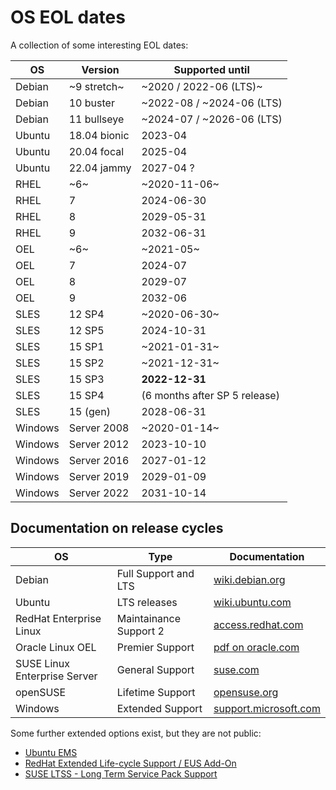 # OS EOL dates

A collection of some interesting EOL dates:

OS       | Version      | Supported until
---------|--------------|--------------------------
Debian   | ~9 stretch~  | ~2020 / 2022-06 (LTS)~
Debian   | 10 buster    | \~2022-08 / \~2024-06 (LTS)
Debian   | 11 bullseye  | \~2024-07 / \~2026-06 (LTS)
Ubuntu   | 18.04 bionic | 2023-04
Ubuntu   | 20.04 focal  | 2025-04
Ubuntu   | 22.04 jammy  | 2027-04 ?
RHEL     | ~6~          | ~2020-11-06~
RHEL     | 7            | 2024-06-30
RHEL     | 8            | 2029-05-31
RHEL     | 9            | 2032-06-31
OEL      | ~6~          | ~2021-05~
OEL      | 7            | 2024-07
OEL      | 8            | 2029-07
OEL      | 9            | 2032-06
SLES     | 12 SP4       | ~2020-06-30~
SLES     | 12 SP5       | 2024-10-31
SLES     | 15 SP1       | ~2021-01-31~
SLES     | 15 SP2       | ~2021-12-31~
SLES     | 15 SP3       | **2022-12-31**
SLES     | 15 SP4       | (6 months after SP 5 release)
SLES     | 15 (gen)     | 2028-06-31
Windows  | Server 2008  | ~2020-01-14~
Windows  | Server 2012  | 2023-10-10
Windows  | Server 2016  | 2027-01-12
Windows  | Server 2019  | 2029-01-09
Windows  | Server 2022  | 2031-10-14

## Documentation on release cycles

OS                           | Type                   | Documentation
-----------------------------|------------------------|---------------------------------------------------------------------------------------------------
Debian                       | Full Support and LTS   | [wiki.debian.org](https://wiki.debian.org/DebianReleases#Production_Releases)
Ubuntu                       | LTS releases           | [wiki.ubuntu.com](https://wiki.ubuntu.com/Releases)
RedHat Enterprise Linux      | Maintainance Support 2 | [access.redhat.com](https://access.redhat.com/support/policy/updates/errata#Life_Cycle_Dates)
Oracle Linux OEL             | Premier Support        | [pdf on oracle.com](https://www.oracle.com/us/support/library/elsp-lifetime-069338.pdf)
SUSE Linux Enterprise Server | General Support        | [suse.com](https://www.suse.com/lifecycle/)
openSUSE                     | Lifetime Support       | [opensuse.org](https://en.opensuse.org/Lifetime)
Windows                      | Extended Support       | [support.microsoft.com](https://docs.microsoft.com/de-de/lifecycle/products/?products=windows)

Some further extended options exist, but they are not public:

* [Ubuntu EMS](https://www.ubuntu.com/esm)
* [RedHat Extended Life-cycle Support / EUS Add-On](https://access.redhat.com/solutions/22763)
* [SUSE LTSS - Long Term Service Pack Support](https://www.suse.com/de-de/products/long-term-service-pack-support/)
